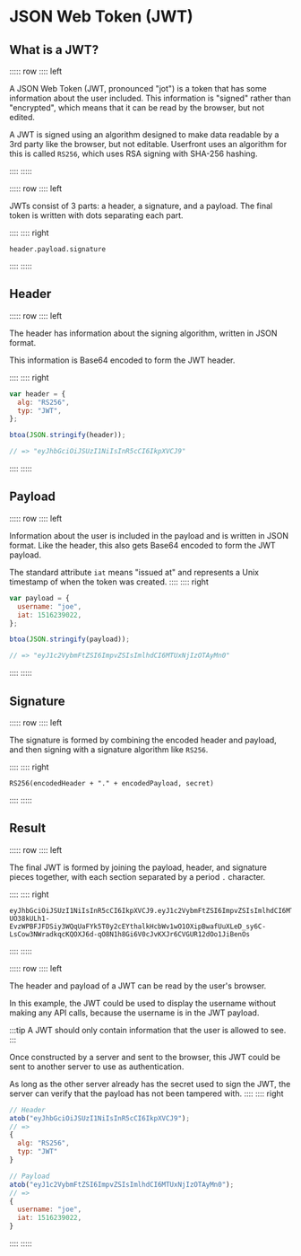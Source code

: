# JSON Web Token (JWT)

## What is a JWT?

::::: row
:::: left

A JSON Web Token (JWT, pronounced "jot") is a token that has some information about the user included. This information is "signed" rather than "encrypted", which means that it can be read by the browser, but not edited.

A JWT is signed using an algorithm designed to make data readable by a 3rd party like the browser, but not editable. Userfront uses an algorithm for this is called `RS256`, which uses RSA signing with SHA-256 hashing.

::::
:::::

::::: row
:::: left

JWTs consist of 3 parts: a header, a signature, and a payload. The final token is written with dots separating each part.

::::
:::: right

```
header.payload.signature
```

::::
:::::

## Header

::::: row
:::: left

The header has information about the signing algorithm, written in JSON format.

This information is Base64 encoded to form the JWT header.

::::
:::: right

```js
var header = {
  alg: "RS256",
  typ: "JWT",
};

btoa(JSON.stringify(header));

// => "eyJhbGciOiJSUzI1NiIsInR5cCI6IkpXVCJ9"
```

::::
:::::

## Payload

::::: row
:::: left

Information about the user is included in the payload and is written in JSON format. Like the header, this also gets Base64 encoded to form the JWT payload.

The standard attribute `iat` means "issued at" and represents a Unix timestamp of when the token was created.
::::
:::: right

```js
var payload = {
  username: "joe",
  iat: 1516239022,
};

btoa(JSON.stringify(payload));

// => "eyJ1c2VybmFtZSI6ImpvZSIsImlhdCI6MTUxNjIzOTAyMn0"
```

::::
:::::

## Signature

::::: row
:::: left

The signature is formed by combining the encoded header and payload, and then signing with a signature algorithm like `RS256`.

::::
:::: right

```
RS256(encodedHeader + "." + encodedPayload, secret)
```

::::
:::::

## Result

::::: row
:::: left

The final JWT is formed by joining the payload, header, and signature pieces together, with each section separated by a period `.` character.

::::
:::: right

```
eyJhbGciOiJSUzI1NiIsInR5cCI6IkpXVCJ9.eyJ1c2VybmFtZSI6ImpvZSIsImlhdCI6MTUxNjIzOTAyMn0.CKJU9aGLxszIG0pXHGezlQFFxstmf9C09d30-UO38kULh1-EvzWPBFJFDSiy3WQqUaFYk5T0y2cEYthalkHcbWv1wO1OXipBwafUuXLeD_sy6C-LsCow3NWradkqcKQOXJ6d-qO8N1h8Gi6V0cJvKXJr6CVGUR12dOo1JiBenOs
```

::::
:::::

::::: row
:::: left

The header and payload of a JWT can be read by the user's browser.

In this example, the JWT could be used to display the username without making any API calls, because the username is in the JWT payload.

:::tip
A JWT should only contain information that the user is allowed to see.
:::

Once constructed by a server and sent to the browser, this JWT could be sent to another server to use as authentication.

As long as the other server already has the secret used to sign the JWT, the server can verify that the payload has not been tampered with.
::::
:::: right

```js
// Header
atob("eyJhbGciOiJSUzI1NiIsInR5cCI6IkpXVCJ9");
// =>
{
  alg: "RS256",
  typ: "JWT"
}

// Payload
atob("eyJ1c2VybmFtZSI6ImpvZSIsImlhdCI6MTUxNjIzOTAyMn0");
// =>
{
  username: "joe",
  iat: 1516239022,
}
```

::::
:::::
